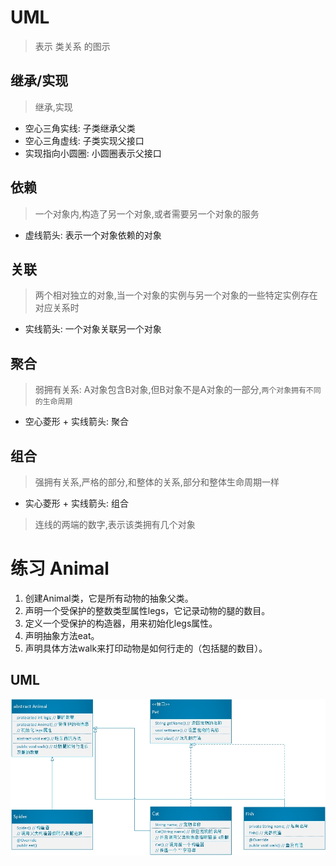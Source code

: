 # UML
> 表示 类关系 的图示

## 继承/实现
> 继承,实现

* 空心三角实线: 子类继承父类
* 空心三角虚线: 子类实现父接口
* 实现指向小圆圈: 小圆圈表示父接口

## 依赖
> 一个对象内,构造了另一个对象,或者需要另一个对象的服务

* 虚线箭头: 表示一个对象依赖的对象

## 关联
> 两个相对独立的对象,当一个对象的实例与另一个对象的一些特定实例存在对应关系时

* 实线箭头: 一个对象关联另一个对象

## 聚合
> 弱拥有关系: A对象包含B对象,但B对象不是A对象的一部分,```两个对象拥有不同的生命周期```

* 空心菱形 + 实线箭头: 聚合

## 组合
> 强拥有关系,严格的部分,和整体的关系,部分和整体生命周期一样

* 实心菱形 + 实线箭头: 组合
> 连线的两端的数字,表示该类拥有几个对象

# 练习 Animal

1. 创建Animal类，它是所有动物的抽象父类。
2. 声明一个受保护的整数类型属性legs，它记录动物的腿的数目。
3. 定义一个受保护的构造器，用来初始化legs属性。
4. 声明抽象方法eat。
5. 声明具体方法walk来打印动物是如何行走的（包括腿的数目）。 

## UML

![uml](image/_12_1_uml.jpg)